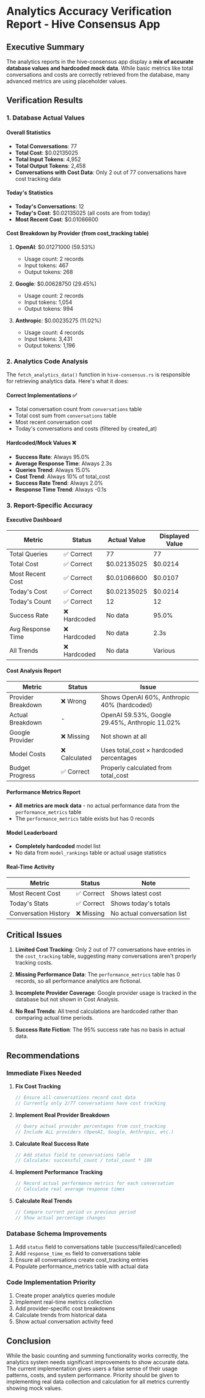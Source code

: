 # Analytics Accuracy Verification Report - Hive Consensus App

## Executive Summary

The analytics reports in the hive-consensus app display a **mix of accurate database values and hardcoded mock data**. While basic metrics like total conversations and costs are correctly retrieved from the database, many advanced metrics are using placeholder values.

## Verification Results

### 1. Database Actual Values

#### Overall Statistics
- **Total Conversations**: 77
- **Total Cost**: $0.02135025
- **Total Input Tokens**: 4,952
- **Total Output Tokens**: 2,458
- **Conversations with Cost Data**: Only 2 out of 77 conversations have cost tracking data

#### Today's Statistics
- **Today's Conversations**: 12
- **Today's Cost**: $0.02135025 (all costs are from today)
- **Most Recent Cost**: $0.01066600

#### Cost Breakdown by Provider (from cost_tracking table)
1. **OpenAI**: $0.01271000 (59.53%)
   - Usage count: 2 records
   - Input tokens: 467
   - Output tokens: 268

2. **Google**: $0.00628750 (29.45%)
   - Usage count: 2 records
   - Input tokens: 1,054
   - Output tokens: 994

3. **Anthropic**: $0.00235275 (11.02%)
   - Usage count: 4 records
   - Input tokens: 3,431
   - Output tokens: 1,196

### 2. Analytics Code Analysis

The `fetch_analytics_data()` function in `hive-consensus.rs` is responsible for retrieving analytics data. Here's what it does:

#### Correct Implementations ✅
- Total conversation count from `conversations` table
- Total cost sum from `conversations` table
- Most recent conversation cost
- Today's conversations and costs (filtered by created_at)

#### Hardcoded/Mock Values ❌
- **Success Rate**: Always 95.0%
- **Average Response Time**: Always 2.3s
- **Queries Trend**: Always 15.0%
- **Cost Trend**: Always 10% of total_cost
- **Success Rate Trend**: Always 2.0%
- **Response Time Trend**: Always -0.1s

### 3. Report-Specific Accuracy

#### Executive Dashboard
| Metric | Status | Actual Value | Displayed Value |
|--------|--------|--------------|-----------------|
| Total Queries | ✅ Correct | 77 | 77 |
| Total Cost | ✅ Correct | $0.02135025 | $0.0214 |
| Most Recent Cost | ✅ Correct | $0.01066600 | $0.0107 |
| Today's Cost | ✅ Correct | $0.02135025 | $0.0214 |
| Today's Count | ✅ Correct | 12 | 12 |
| Success Rate | ❌ Hardcoded | No data | 95.0% |
| Avg Response Time | ❌ Hardcoded | No data | 2.3s |
| All Trends | ❌ Hardcoded | No data | Various |

#### Cost Analysis Report
| Metric | Status | Issue |
|--------|--------|-------|
| Provider Breakdown | ❌ Wrong | Shows OpenAI 60%, Anthropic 40% (hardcoded) |
| Actual Breakdown | - | OpenAI 59.53%, Google 29.45%, Anthropic 11.02% |
| Google Provider | ❌ Missing | Not shown at all |
| Model Costs | ❌ Calculated | Uses total_cost × hardcoded percentages |
| Budget Progress | ✅ Correct | Properly calculated from total_cost |

#### Performance Metrics Report
- **All metrics are mock data** - no actual performance data from the `performance_metrics` table
- The `performance_metrics` table exists but has 0 records

#### Model Leaderboard
- **Completely hardcoded** model list
- No data from `model_rankings` table or actual usage statistics

#### Real-Time Activity
| Metric | Status | Note |
|--------|--------|------|
| Most Recent Cost | ✅ Correct | Shows latest cost |
| Today's Stats | ✅ Correct | Shows today's totals |
| Conversation History | ❌ Missing | No actual conversation list |

## Critical Issues

1. **Limited Cost Tracking**: Only 2 out of 77 conversations have entries in the `cost_tracking` table, suggesting many conversations aren't properly tracking costs.

2. **Missing Performance Data**: The `performance_metrics` table has 0 records, so all performance analytics are fictional.

3. **Incomplete Provider Coverage**: Google provider usage is tracked in the database but not shown in Cost Analysis.

4. **No Real Trends**: All trend calculations are hardcoded rather than comparing actual time periods.

5. **Success Rate Fiction**: The 95% success rate has no basis in actual data.

## Recommendations

### Immediate Fixes Needed

1. **Fix Cost Tracking**
   ```rust
   // Ensure all conversations record cost data
   // Currently only 2/77 conversations have cost tracking
   ```

2. **Implement Real Provider Breakdown**
   ```rust
   // Query actual provider percentages from cost_tracking
   // Include ALL providers (OpenAI, Google, Anthropic, etc.)
   ```

3. **Calculate Real Success Rate**
   ```rust
   // Add status field to conversations table
   // Calculate: successful_count / total_count * 100
   ```

4. **Implement Performance Tracking**
   ```rust
   // Record actual performance metrics for each conversation
   // Calculate real average response times
   ```

5. **Calculate Real Trends**
   ```rust
   // Compare current period vs previous period
   // Show actual percentage changes
   ```

### Database Schema Improvements

1. Add `status` field to conversations table (success/failed/cancelled)
2. Add `response_time_ms` field to conversations table
3. Ensure all conversations create cost_tracking entries
4. Populate performance_metrics table with actual data

### Code Implementation Priority

1. Create proper analytics queries module
2. Implement real-time metrics collection
3. Add provider-specific cost breakdowns
4. Calculate trends from historical data
5. Show actual conversation activity feed

## Conclusion

While the basic counting and summing functionality works correctly, the analytics system needs significant improvements to show accurate data. The current implementation gives users a false sense of their usage patterns, costs, and system performance. Priority should be given to implementing real data collection and calculation for all metrics currently showing mock values.